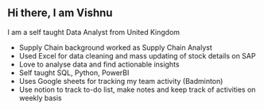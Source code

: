 ## Hi there, I am Vishnu
I am a self taught Data Analyst from United Kingdom

- Supply Chain background worked as Supply Chain Analyst
- Used Excel for data cleaning and mass updating of stock details on SAP
- Love to analyse data and find actionable insights
- Self taught SQL, Python, PowerBI
- Uses Google sheets for tracking my team activity (Badminton)
- Use notion to track to-do list, make notes and keep track of activities on weekly basis

